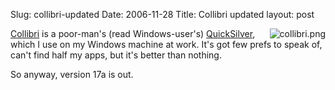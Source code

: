 Slug: collibri-updated
Date: 2006-11-28
Title: Collibri updated
layout: post

<img align="right" alt="collibri.png" class="at-xid-6a010534988cd3970b0120a5b36ace970c" id="image2415" src="https://steveivy.typepad.com/.a/6a010534988cd3970b0120a5b36ace970c-pi" />

[Collibri](http://colibri.leetspeak.org/) is a poor-man&#39;s (read Windows-user&#39;s) [QuickSilver](http://quicksilver.blacktree.com/), which I use on my Windows machine at work. It&#39;s got few prefs to speak of, can&#39;t find half my apps, but it&#39;s better than nothing.

So anyway, version 17a is out.

